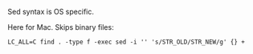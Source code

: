 Sed syntax is OS specific. 

Here for Mac. Skips binary files:
```
LC_ALL=C find . -type f -exec sed -i '' 's/STR_OLD/STR_NEW/g' {} +
```

